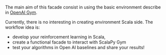 The main aim of this facade consist in using the basic environment describe in [OpenAI Gym](http://gym.openai.com/envs/#classic_control).

Currently, there is no interesting in creating environment Scala side. The workflow idea is:
- develop your reinforcement learning in Scala,
- create a functional facade to interact with ScalaPy Gym
- test your algorithms in Open AI baselines and share your results!